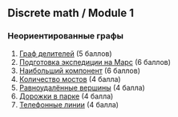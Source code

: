 ## Discrete math / Module 1

### Неориентированные графы
1. [Граф делителей](./Dividers.java) (5 баллов)
2. [Подготовка экспедиции на Марс](./Mars.java) (6 баллов)
3. [Наибольший компонент](./MaxComponent.java) (6 баллов)
4. [Количество мостов](./BridgeNum.java) (4 балла)
5. [Равноудалённые вершины](./EqDist.java) (4 балла)
6. [Дорожки в парке](./Kruskal.java) (4 балла)
7. [Телефонные линии](./Prim.java) (4 балла)
